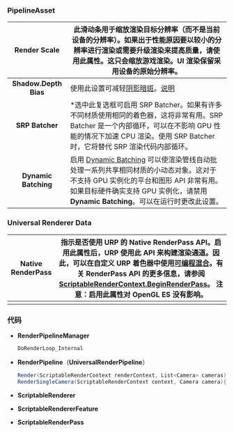 ### PipelineAsset

|   **Render  Scale**   | 此滑动条用于缩放渲染目标分辨率（而不是当前设备的分辨率）。如果出于性能原因要以较小的分辨率进行渲染或需要升级渲染来提高质量，请使用此属性。这只会缩放游戏渲染。UI 渲染保留采用设备的原始分辨率。 |
| :-------------------: | ------------------------------------------------------------ |
| **Shadow.Depth Bias** | 使用此设置可减轻[阴影暗斑](https://docs.unity3d.com/Manual/ShadowPerformance.html)。[说明](https://learn.microsoft.com/en-us/windows/win32/direct3d11/d3d10-graphics-programming-guide-output-merger-stage-depth-bias) |
|    **SRP Batcher**    | *选中此复选框可启用 SRP Batcher。如果有许多不同材质使用相同的着色器，这将非常有用。SRP Batcher 是一个内部循环，可以在不影响 GPU 性能的情况下加速 CPU 渲染。使用 SRP Batcher 时，它将替代 SRP 渲染代码内部循环。 |
| **Dynamic Batching**  | 启用 [Dynamic Batching](https://docs.unity3d.com/Manual/DrawCallBatching.html) 可以使渲染管线自动批处理一系列共享相同材质的小动态对象。这对于不支持 GPU 实例化的平台和图形 API 非常有用。如果目标硬件确实支持 GPU 实例化，请禁用 **Dynamic Batching**。可以在运行时更改此设置。 |



### Universal Renderer Data

| **Native RenderPass** | 指示是否使用 URP 的 Native RenderPass API。启用此属性后，URP 使用此 API 来构建渲染通道。因此，可以在自定义 URP 着色器中使用[可编程混合](https://docs.unity3d.com/Manual/SL-PlatformDifferences.html#using-shader-framebuffer-fetch)。有关 RenderPass API 的更多信息，请参阅 [ScriptableRenderContext.BeginRenderPass](https://docs.unity3d.com/ScriptReference/Rendering.ScriptableRenderContext.BeginRenderPass.html)。  **注意**：启用此属性对 OpenGL ES 没有影响。 |
| --------------------- | ------------------------------------------------------------ |
|                       |                                                              |



### 代码

- **RenderPipelineManager**

  ```
  DoRenderLoop_Internal
  ```

- **RenderPipeline**（**UniversalRenderPipeline**）

  ```C#
  Render(ScriptableRenderContext renderContext, List<Camera> cameras){……}
  RenderSingleCamera(ScriptableRenderContext context, Camera camera){……}
  ```

- **ScriptableRenderer**

- **ScriptableRendererFeature**

- **ScriptableRenderPass**